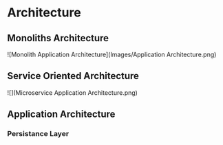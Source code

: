 # Architecture
 
## Monoliths Architecture
![Monolith Application Architecture](Images/Application Architecture.png)


## Service Oriented Architecture
![](Microservice Application Architecture.png)

## Application Architecture 
### Persistance Layer
